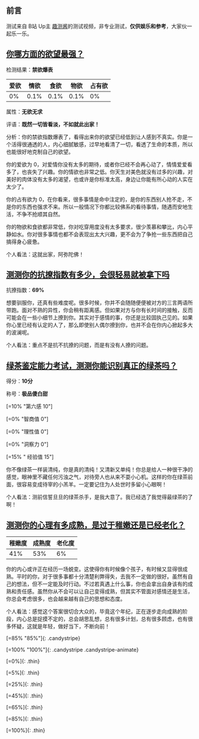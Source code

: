 ## 前言

测试来自 B站 Up主 [趣测酱](https://space.bilibili.com/471792754)的测试视频，非专业测试，**仅供娱乐和参考**，大家伙一起乐一乐。

## [你哪方面的欲望最强？](https://www.bilibili.com/video/BV1Z54y1i7oQ)

检测结果：**禁欲爆表**

| 爱欲 | 情欲 | 食欲 | 物欲 | 占有欲 |
| ---- | ---- | ---- | ---- | ------ |
| 0%   | 0.1% | 0.1% | 0.1% | 0%     |

属性：**无欲无求**

评语：**既然一切皆看淡，不如就此出家！**

分析：你的禁欲指数爆表了，看得出来你的欲望已经低到让人感到不真实。你是一个活得很通透的人，内心细腻敏感，过早地看清了一切，看透了生命的本质，所以也能很好地克制自己的欲望。

你的爱欲为 0，对爱情你没有太多的期待，或者你已经不会再心动了，情情爱爱看多了，也丧失了兴趣。你的情欲也非常之低。你天生对美色就没有过多的兴趣，对美好的肉体没有太多的渴望，也或许是你标准太高，身边让你能有所心动的人实在太少了。

你的占有欲为 0，在你看来，很多事情是命中注定的，是你的东西别人抢不走，不是你的东西也强求不来。所以一般情况下你都比较佛系的看待事情，随遇而安地生活，不争不抢顺其自然。

你的物欲和食欲都非常低，你对吃穿用度没有太多要求，很少羡慕和攀比，内心平静如水。你对很多事情也都不会表现出太大兴趣，更不会为了争抢一些东西把自己搞得身心疲惫。

个人看法：这就出家，阿弥陀佛！

## [测测你的抗撩指数有多少，会很轻易就被拿下吗](https://www.bilibili.com/video/BV1n7411b7ZM)

抗撩指数：**69%**

想要驯服你，还真有些难度呢。很多时候，你并不会随随便便被对方的三言两语所带跑。面对不熟的异性，你会稍有距离感。但如果对方与你有长时间的接触，反而可能会在一些小细节上撩到你。其实对于感情的事，你还是比较固执己见的。如果你心里已经有认定的人了，那么即使别人偶尔撩到你，也并不会在你内心掀起多大的波澜呢。

个人看法：重点不是抗不抗撩的问题，而是有没有人撩的问题。



## [绿茶鉴定能力考试，测测你能识别真正的绿茶吗？](https://www.bilibili.com/video/BV1xK4y1x7yw)

得分：**10分**

称号：**极品傻白甜**

[=10% "第六感 10"] 

[=0% "智商值 0"]

[=0% "理性值 0"]

[=0% "洞察力 0"]

[=15% " 经验值 15"]

你不像绿茶一样装清纯，你是真的清纯！又清新又单纯！你总是给人一种很干净的感觉，眼神里不藏任何污浊之气，对待旁人也从来不耍小心机。这样的你在绿茶前面，很容易变成待宰的小羔羊。一定要记住为人处世时多留小心眼啊！

个人看法：测前信誓旦旦的绿茶杀手，是我大意了。我已经选了我觉得最绿茶的了啊！

## [测测你的心理有多成熟，是过于稚嫩还是已经老化？](https://www.bilibili.com/video/BV1T7411x7o9)

| 稚嫩度 | 成熟度 | 老化度 |
| ------ | ------ | ------ |
| 41%    | 53%    | 6%     |

你的内心或许正在经历一场蜕变。这使得你有时候像个孩子，有时候又显得很成熟。平时的你，对于很多事都十分清楚利弊得失，去我不一定做的很好。虽然有自己的想法，但不一定能及时行动。不过若真遇上什么事，你也会拿出自身该有的成熟和责任感。虽然你从不会可以让自己变得成熟，但其实不管面对感情还是生活，你总会考虑很多，也会越来越有自己的思想和态度。

个人看法：感觉这个答案很切合大众的，毕竟这个年纪，正在逐步走向成熟的阶段，内心总是捉摸不定的，总会胡思乱想，总有很多计划，总有很多顾虑，也有很多怀疑，这就是年轻，做好当下，不断向前！



[=85% "85%"]{: .candystripe} 

[=100% "100%"]{: .candystripe .candystripe-animate}

[=0%]{: .thin} 

[=5%]{: .thin}

[=25%]{: .thin}

[=45%]{: .thin} 

[=65%]{: .thin} 

[=85%]{: .thin}

[=100%]{: .thin}